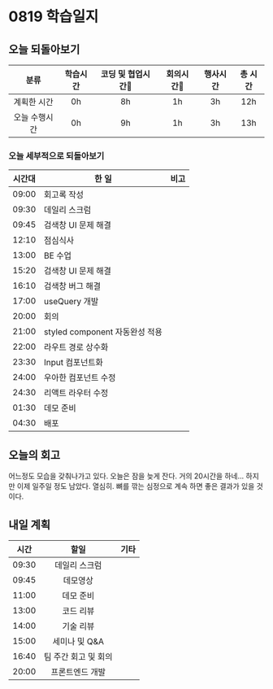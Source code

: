 # 0819 학습일지

## 오늘 되돌아보기

|     분류      | 학습시간 | 코딩 및 협업시간 | 회의시간 | 행사시간 | 총 시간 |
| :-----------: | :------: | :--------------: | :------: | :------: | :-----: |
|  계획한 시간  |    0h    |        8h        |    1h    |    3h    |   12h   |
| 오늘 수행시간 |    0h    |       9h        |    1h    |    3h    |   13h   |

### 오늘 세부적으로 되돌아보기

| 시간대 | 한 일                       | 비고                                         |
| ------ | ------------------------ | -------------------------------------------------- |
| 09:00  | 회고록 작성               |                                |
| 09:30  | 데일리 스크럼               |                                |
| 09:45  | 검색창 UI 문제 해결              |                                 |
| 12:10  | 점심식사              |                                 |
| 13:00  | BE 수업              |                                 |
| 15:20  | 검색창 UI 문제 해결           |                                 |
| 16:10  | 검색창 버그 해결         |                                 |
| 17:00  | useQuery 개발         |                                 |
| 20:00  | 회의         |                                 |
| 21:00  | styled component 자동완성 적용         |                                 |
| 22:00  | 라우트 경로 상수화         |                                 |
| 23:30  | Input 컴포넌트화         |                                 |
| 24:00  | 우아한 컴포넌트 수정         |                                 |
| 24:30  | 리액트 라우터 수정         |                                 |
| 01:30  | 데모 준비         |                                 |
| 04:30  | 배포         |                                 |

## 오늘의 회고

어느정도 모습을 갖춰나가고 있다. 오늘은 잠을 늦게 잔다. 거의 20시간을 하네... 하지만 이제 일주일 정도 남았다. 열심히. 뼈를 깎는 심정으로 계속 하면 좋은 결과가 있을 것이다.

## 내일 계획

| 시간  |      할일         | 기타 |
| :---: | :-------------: | :--- |
| 09:30 | 데일리 스크럼     |      |
| 09:45 | 데모영상   |      |
| 11:00 | 데모 준비     |      |
| 13:00 | 코드 리뷰        |      |
| 14:00 | 기술 리뷰        |      |
| 15:00 | 세미나 및 Q&A        |      |
| 16:40 | 팀 주간 회고 및 회의        |      |
| 20:00 | 프론트엔드 개발 |      |
